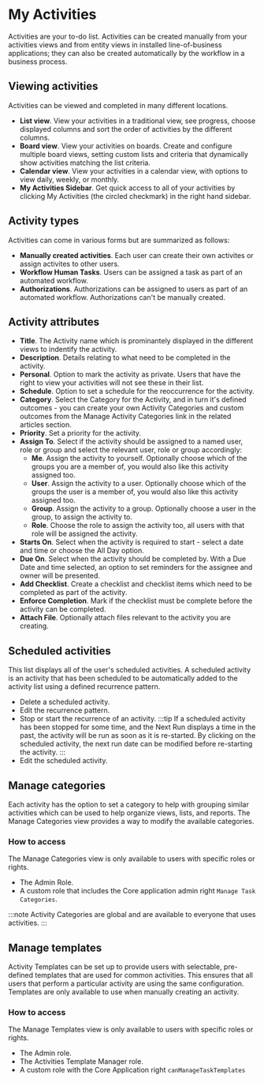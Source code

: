# My Activities
Activities are your to-do list. Activities can be created manually from your activities views and from entity views in installed line-of-business applications; they can also be created automatically by the workflow in a business process.

## Viewing activities
Activities can be viewed and completed in many different locations.

* **List view**. View your activities in a traditional view, see progress, choose displayed columns and sort the order of activities by the different columns.
* **Board view**. View your activities on boards. Create and configure multiple board views, setting custom lists and criteria that dynamically show activities matching the list criteria.
* **Calendar view**. View your activities in a calendar view, with options to view daily, weekly, or monthly.
* **My Activities Sidebar**. Get quick access to all of your activities by clicking My Activities (the circled checkmark) in the right hand sidebar.

## Activity types
Activities can come in various forms but are summarized as follows:

* **Manually created activities**. Each user can create their own activites or assign activites to other users.
* **Workflow Human Tasks**. Users can be assigned a task as part of an automated workflow.  
* **Authorizations**. Authorizations can be assigned to users as part of an automated workflow. Authorizations can't be manually created.

## Activity attributes
* **Title**. The Activity name which is prominantely displayed in the different views to indentify the activity.
* **Description**. Details relating to what need to be completed in the activity.
* **Personal**. Option to mark the activity as private. Users that have the right to view your activities will not see these in their list.
* **Schedule**. Option to set a schedule for the reoccurrence for the activity.
* **Category**. Select the Category for the Activity, and in turn it's defined outcomes - you can create your own Activity Categories and custom outcomes from the Manage Activity Categories link in the related articles section.
* **Priority**. Set a priority for the activity.
* **Assign To**. Select if the activity should be assigned to a named user, role or group and select the relevant user, role or group accordingly:
    * **Me**. Assign the activity to yourself. Optionally choose which of the groups you are a member of, you would also like this activity assigned too.
    * **User**. Assign the activity to a user. Optionally choose which of the groups the user is a member of, you would also like this activity assigned too.
    * **Group**. Assign the activity to a group. Optionally choose a user in the group, to assign the activity to.
    * **Role**. Choose the role to assign the activity too, all users with that role will be assigned the activity.
* **Starts On**. Select when the activity is required to start - select a date and time or choose the All Day option.
* **Due On**. Select when the activity should be completed by. With a Due Date and time selected, an option to set reminders for the assignee and owner will be presented.
* **Add Checklist**. Create a checklist and checklist items which need to be completed as part of the activity.
* **Enforce Completion**. Mark if the checklist must be complete before the activity can be completed.
* **Attach File**. Optionally attach files relevant to the activity you are creating.

## Scheduled activities
This list displays all of the user's scheduled activities. A scheduled activity is an activity that has been scheduled to be automatically added to the activity list using a defined recurrence pattern.

* Delete a scheduled activity.
* Edit the recurrence pattern.
* Stop or start the recurrence of an activity.
    :::tip
    If a scheduled activity has been stopped for some time, and the Next Run displays a time in the past, the activity will be run as soon as it is re-started. By clicking on the scheduled activity, the next run date can be modified before re-starting the activity.
    :::
* Edit the scheduled activity.

## Manage categories
Each activity has the option to set a category to help with grouping similar activities which can be used to help organize views, lists, and reports. The Manage Categories view provides a way to modify the available categories.  

### How to access
The Manage Categories view is only available to users with specific roles or rights.
* The Admin Role.
* A custom role that includes the Core application admin right `Manage Task Categories`.

:::note
Activity Categories are global and are available to everyone that uses activities.
:::

## Manage templates
Activity Templates can be set up to provide users with selectable, pre-defined templates that are used for common activities. This ensures that all users that perform a particular activity are using the same configuration. Templates are only available to use when manually creating an activity.

### How to access
The Manage Templates view is only available to users with specific roles or rights.  
* The Admin role.
* The Activities Template Manager role.  
* A custom role with the Core Application right `canManageTaskTemplates`